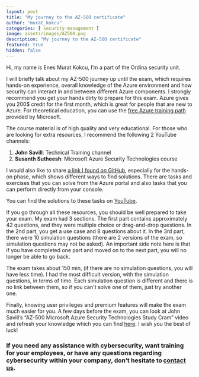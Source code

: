 ```yaml
---
layout: post
title: "My journey to the AZ-5OO certificate"
author: "murat_kokcu"
categories: [ security-management ]
image: assets/images/AZ500.png
description: "My journey to the AZ-5OO certificate"
featured: true
hidden: false
---
```



Hi, my name is Enes Murat Kokcu, I’m a part of the Ordina security unit.

I will briefly talk about my AZ-500 journey up until the exam, which requires hands-on experience, overall knowledge of the Azure environment and how security can interact in and between different Azure components. I strongly recommend you get your hands dirty to prepare for this exam. Azure gives you 200$ credit for the first month, which is great for people that are new to Azure. For theoretical education, you can use the [free Azure training path](https://learn.microsoft.com/en-us/certifications/azure-security-engineer/) provided by Microsoft.

The course material is of high quality and very educational. For those who are looking for extra resources, I recommend the following 2 YouTube channels:

  1. **John Savill**: Technical Training channel
  2. **Susanth Sutheesh**: Microsoft Azure Security Technologies course


I would also like to share [a link I found on GitHub](https://github.com/MicrosoftLearning/AZ500-AzureSecurityTechnologies/tree/master/Instructions/Labs), especially for the hands-on phase, which shows different ways to find solutions. There are tasks and exercises that you can solve from the Azure portal and also tasks that you can perform directly from your console.

You can find the solutions to these tasks on [YouTube](https://www.youtube.com/watch?v=XTX9cU4whKI&list=PL0tdq6BH7heDn1E1ABeVUaqPKjjec2Pak).

If you go through all these resources, you should be well prepared to take your exam. My exam had 3 sections. The first part contains approximately 42 questions, and they were multiple choice or drag-and-drop questions. In the 2nd part, you get a use case and 8 questions about it. In the 3rd part, there were 10 simulation questions (there are 2 versions of the exam, so simulation questions may not be asked). An important side note here is that if you have completed one part and moved on to the next part, you will no longer be able to go back.

The exam takes about 150 min, (if there are no simulation questions, you will have less time). I had the most difficult version, with the simulation questions, in terms of time. Each simulation question is different and there is no link between them, so if you can't solve one of them, just try another one.

Finally, knowing user privileges and premium features will make the exam much easier for you. A few days before the exam, you can look at John Savill’s “AZ-500 Microsoft Azure Security Technologies Study Cram” video and refresh your knowledge which you can find [here](https://www.youtube.com/watch?v=6vISzj-z8k4). I wish you the best of luck! 

### If you need any assistance with cybersecurity, want training for your employees, or have any questions regarding cybersecurity within your company, don’t hesitate to [contact us](https://www.ordina.be/diensten/security-and-privacy/).